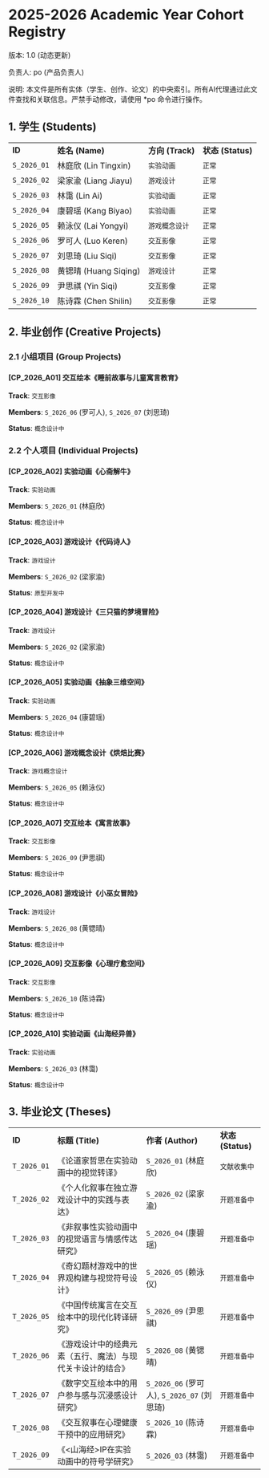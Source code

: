 # 2025-2026 Academic Year Cohort Registry

版本: 1.0 (动态更新)

负责人: po (产品负责人)

说明: 本文件是所有实体（学生、创作、论文）的中央索引。所有AI代理通过此文件查找和关联信息。严禁手动修改，请使用 *po 命令进行操作。

## 1. 学生 (Students)

|   |   |   |   |
|---|---|---|---|
|**ID**|**姓名 (Name)**|**方向 (Track)**|**状态 (Status)**|
|`S_2026_01`|林庭欣 (Lin Tingxin)|`实验动画`|`正常`|
|`S_2026_02`|梁家渝 (Liang Jiayu)|`游戏设计`|`正常`|
|`S_2026_03`|林霭 (Lin Ai)|`实验动画`|`正常`|
|`S_2026_04`|康碧瑶 (Kang Biyao)|`实验动画`|`正常`|
|`S_2026_05`|赖泳仪 (Lai Yongyi)|`游戏概念设计`|`正常`|
|`S_2026_06`|罗可人 (Luo Keren)|`交互影像`|`正常`|
|`S_2026_07`|刘思琦 (Liu Siqi)|`交互影像`|`正常`|
|`S_2026_08`|黄锶晴 (Huang Siqing)|`游戏设计`|`正常`|
|`S_2026_09`|尹思祺 (Yin Siqi)|`交互影像`|`正常`|
|`S_2026_10`|陈诗霖 (Chen Shilin)|`交互影像`|`正常`|

## 2. 毕业创作 (Creative Projects)

### 2.1 小组项目 (Group Projects)

#### **[CP_2026_A01]** 交互绘本《睡前故事与儿童寓言教育》

**Track**: `交互影像`

**Members**: `S_2026_06` (罗可人), `S_2026_07` (刘思琦)

**Status**: `概念设计中`

### 2.2 个人项目 (Individual Projects)

#### **[CP_2026_A02]** 实验动画《心斋解牛》

**Track**: `实验动画`

**Members**: `S_2026_01` (林庭欣)

**Status**: `概念设计中`

#### **[CP_2026_A03]** 游戏设计《代码诗人》

**Track**: `游戏设计`

**Members**: `S_2026_02` (梁家渝)

**Status**: `原型开发中`

#### **[CP_2026_A04]** 游戏设计《三只猫的梦境冒险》

**Track**: `游戏设计`

**Members**: `S_2026_02` (梁家渝)

**Status**: `概念设计中`

#### **[CP_2026_A05]** 实验动画《抽象三维空间》

**Track**: `实验动画`

**Members**: `S_2026_04` (康碧瑶)

**Status**: `概念设计中`

#### **[CP_2026_A06]** 游戏概念设计《烘焙比赛》

**Track**: `游戏概念设计`

**Members**: `S_2026_05` (赖泳仪)

**Status**: `概念设计中`

#### **[CP_2026_A07]** 交互绘本《寓言故事》

**Track**: `交互影像`

**Members**: `S_2026_09` (尹思祺)

**Status**: `概念设计中`

#### **[CP_2026_A08]** 游戏设计《小巫女冒险》

**Track**: `游戏设计`

**Members**: `S_2026_08` (黄锶晴)

**Status**: `概念设计中`

#### **[CP_2026_A09]** 交互影像《心理疗愈空间》

**Track**: `交互影像`

**Members**: `S_2026_10` (陈诗霖)

**Status**: `概念设计中`

#### **[CP_2026_A10]** 实验动画《山海经异兽》

**Track**: `实验动画`

**Members**: `S_2026_03` (林霭)

**Status**: `概念设计中`

## 3. 毕业论文 (Theses)

|             |                    |                   |                 |
| ----------- | ------------------ | ----------------- | --------------- |
| **ID**      | **标题 (Title)**     | **作者 (Author)**   | **状态 (Status)** |
| `T_2026_01` | 《论道家哲思在实验动画中的视觉转译》 | `S_2026_01` (林庭欣) | `文献收集中`         |
| `T_2026_02` | 《个人化叙事在独立游戏设计中的实践与表达》 | `S_2026_02` (梁家渝) | `开题准备中`         |
| `T_2026_03` | 《非叙事性实验动画中的视觉语言与情感传达研究》 | `S_2026_04` (康碧瑶) | `开题准备中`         |
| `T_2026_04` | 《奇幻题材游戏中的世界观构建与视觉符号设计》 | `S_2026_05` (赖泳仪) | `开题准备中`         |
| `T_2026_05` | 《中国传统寓言在交互绘本中的现代化转译研究》 | `S_2026_09` (尹思祺) | `开题准备中`         |
| `T_2026_06` | 《游戏设计中的经典元素（五行、魔法）与现代关卡设计的结合》 | `S_2026_08` (黄锶晴) | `开题准备中`         |
| `T_2026_07` | 《数字交互绘本中的用户参与感与沉浸感设计研究》 | `S_2026_06` (罗可人), `S_2026_07` (刘思琦) | `开题准备中`         |
| `T_2026_08` | 《交互叙事在心理健康干预中的应用研究》 | `S_2026_10` (陈诗霖) | `开题准备中`         |
| `T_2026_09` | 《<山海经>IP在实验动画中的符号学研究》 | `S_2026_03` (林霭) | `开题准备中`         |
